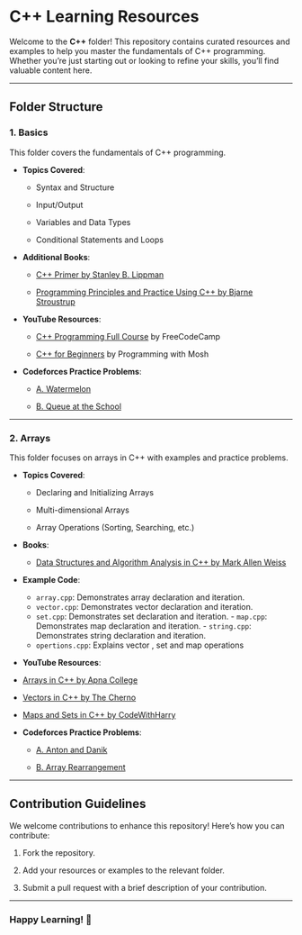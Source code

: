 # C++ Learning Resources

Welcome to the **C++** folder! This repository contains curated resources and examples to help you master the fundamentals of C++ programming. Whether you’re just starting out or looking to refine your skills, you’ll find valuable content here.

----------

## Folder Structure

### 1. **Basics**

This folder covers the fundamentals of C++ programming.

-   **Topics Covered**:
    
    -   Syntax and Structure
        
    -   Input/Output
        
    -   Variables and Data Types
        
    -   Conditional Statements and Loops
        
-   **Additional Books**:
    
    -   [C++ Primer by Stanley B. Lippman](https://www.amazon.com/)
        
    -   [Programming Principles and Practice Using C++ by Bjarne Stroustrup](https://www.amazon.com/)
        
-   **YouTube Resources**:
    
    -   [C++ Programming Full Course](https://www.youtube.com/watch?v=mUQZ1qmKlLY) by FreeCodeCamp
        
    -   [C++ for Beginners](https://www.youtube.com/watch?v=vLnPwxZdW4Y) by Programming with Mosh
        
-   **Codeforces Practice Problems**:
    
    -  [ A. Watermelon](https://codeforces.com/problemset/problem/4/A)
        
    -   [B. Queue at the School](https://codeforces.com/problemset/problem/266/B)
        

----------

### 2. **Arrays**

This folder focuses on arrays in C++ with examples and practice problems.

-   **Topics Covered**:
    
    -   Declaring and Initializing Arrays
        
    -   Multi-dimensional Arrays
        
    -   Array Operations (Sorting, Searching, etc.)
        
-   **Books**:
    
    -   [Data Structures and Algorithm Analysis in C++ by Mark Allen Weiss](https://www.amazon.com/)
        
-   **Example Code**:
    
    -   `array.cpp`: Demonstrates array declaration and iteration.
    -    `vector.cpp`: Demonstrates vector declaration and iteration.
     -   `set.cpp`: Demonstrates set declaration and iteration.
        -   `map.cpp`: Demonstrates map declaration and iteration.
        -   `string.cpp`: Demonstrates string declaration and iteration.
    -   `opertions.cpp`: Explains vector , set and map operations 
        
-   **YouTube Resources**:
    
 -   [Arrays in C++ by Apna College](https://www.youtube.com/watch?v=Z9H0G5-56ng)
    
-   [Vectors in C++ by The Cherno](https://www.youtube.com/watch?v=PocJ2IU6rB4)
    
-   [Maps and Sets in C++ by CodeWithHarry](https://www.youtube.com/watch?v=mUQZ1qmKlLY)
 
        
-   **Codeforces Practice Problems**:
    
    -   [A. Anton and Danik](https://codeforces.com/problemset/problem/734/A)
        
    -   [B. Array Rearrangement](https://codeforces.com/problemset/problem/1445/A)
        

----------

## Contribution Guidelines

We welcome contributions to enhance this repository! Here’s how you can contribute:

1.  Fork the repository.
    
2.  Add your resources or examples to the relevant folder.
    
3.  Submit a pull request with a brief description of your contribution.
    

----------

### Happy Learning! 🚀